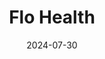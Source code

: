---  
layout: startup_page  
title: "Flo Health"  
id: "flo.health"  
permalink: "/flohealthflo.health07302024/"  
website: "https://flo.health"  
funding_round: "Series C"  
funding_amount: "$200M"  
investors: "General Atlantic"  
about: "Flo Health is a women's health app offering cycle and ovulation tracking, tailored health insights, and a supportive community. It aims to improve women's health literacy and access to information, empowering users to manage their health proactively. The app has achieved unicorn status and boasts a large user base globally."  
markets: "Femtech, Women's Health, Apps, Artificial Intelligence (AI), Health Care, Wellness, Women's"  
hq: "London, England, United Kingdom"  
founded_year: "2015"  
linkedin: "https://uk.linkedin.com/company/flohealth"  
twitter: "https://twitter.com/flotracker"  
instagram: ""  
facebook: "https://www.facebook.com/pg/flotracker"  
crunchbase: "https://www.crunchbase.com/organization/owhealth"  
pitchbook: "https://pitchbook.com/profiles/company/168995-62"  

date_display: "30-Jul-2024"  
date: "2024-07-30"

# SEO Optimization  
meta_title: "Flo Health - Series C Funding ($200M)"  
meta_description: "Flo Health, Flo Health is a women's health app offering cycle and ovulation tracking, tailored health insights, and a supportive community. It aims to improve wom..."  
meta_keywords: "Flo Health, Femtech, Women's Health, Apps, Artificial Intelligence (AI), Health Care, Wellness, Women's, Series C funding"  
canonical_url: "https://startup.projectstartups.com/flohealthflo.health07302024/"  
---